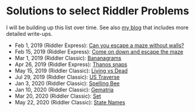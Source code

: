 # Solutions to select Riddler Problems

I will be building up this list over time. See also [my blog](https://laurentlessard.com/bookproofs/) that includes more detailed write-ups.

- Feb 1, 2019 (Riddler Express): [Can you escape a maze without walls?](https://github.com/LaurentLessard/Riddler538/blob/master/lettermaze.ipynb)
- Feb 15, 2019 (Riddler Express): [Come on down and escape the maze](https://github.com/LaurentLessard/Riddler538/blob/master/maze_escape.ipynb)
- Mar 1, 2019 (Riddler Classic): [Bananagrams](https://github.com/LaurentLessard/Riddler538/blob/master/bananagrams.ipynb)
- Apr 26, 2019 (Riddler Express): [Thanos snaps](https://github.com/LaurentLessard/Riddler538/blob/master/thanos.ipynb)
- May 15, 2019 (Riddler Classic): [Living vs Dead](https://github.com/LaurentLessard/Riddler538/blob/master/deadvsliving.ipynb)
- Jul 29, 2019 (Riddler Classic): [US Traverse](https://github.com/LaurentLessard/Riddler538/blob/master/us_traverse.ipynb)
- Jan 3, 2020 (Riddler Classic): [Spelling Bee](https://github.com/LaurentLessard/Riddler538/blob/master/spellingbee.ipynb)
- Jan 10, 2020 (Riddler Classic): [Gematria](https://github.com/LaurentLessard/Riddler538/blob/master/gematria.ipynb)
- Mar 20, 2020 (Riddler Classic): [Set](https://github.com/LaurentLessard/Riddler538/blob/master/set.ipynb)
- May 22, 2020 (Riddler Classic): [State Names](https://github.com/LaurentLessard/Riddler538/blob/master/state_names.ipynb)
